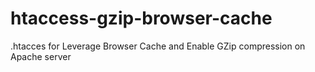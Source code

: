# htaccess-gzip-browser-cache

.htacces for Leverage Browser Cache and Enable GZip compression on Apache server

